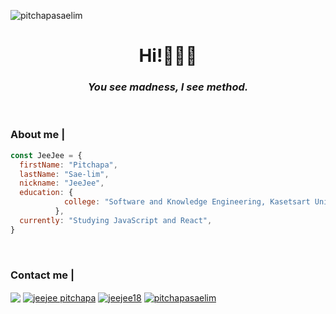 <p align="left"> <img src="https://komarev.com/ghpvc/?username=pitchapasaelim&label=Profile%20views&color=000000&style=flat" alt="pitchapasaelim" /> </p>
<h1 align="center">Hi!🙋🏻‍♀</h1>

*<h3 align="center">You see madness, I see method.</h3>*

<br>

<h3 align="left">About me |</h3>

```javascript
const JeeJee = {
  firstName: "Pitchapa",
  lastName: "Sae-lim",
  nickname: "JeeJee",
  education: {
            college: "Software and Knowledge Engineering, Kasetsart University",
          },
  currently: "Studying JavaScript and React",
}
```

<br>
<!-- <div align="center">
<p>&nbsp;<img align="center" width="450" src="https://github-readme-stats.vercel.app/api?username=pitchapasaelim&show_icons=true&theme=highcontrast&title_color=FFFFFF&text_color=FFFFFF&locale=en" width="361" alt="pitchapasaelim" />
<a href="https://github.com/anuraghazra/github-readme-stats">
    <img align="center" width="285" src="https://github-readme-stats.vercel.app/api/top-langs/?username=PitchapaSaelim&langs_count=10&show_icons=true&theme=highcontrast&title_color=FFFFFF&text_color=FFFFFF&locale=en&layout=compact" />
</a>
</div> -->

<h3 align="left">Contact me |</h3>
<p align="left">
<a href="mailto:%20pitchapa.saelim@gmail.com"><img align="center" src="https://img.shields.io/badge/Gmail-D14836?style=for-the-badge&logo=gmail&logoColor=white"/></a>
<a href="https://fb.com/jeejee.pitchapa" target="blank"><img align="center" src="https://img.shields.io/badge/Facebook-1877F2?style=for-the-badge&logo=facebook&logoColor=white" alt="jeejee pitchapa"/></a>
<a href="https://instagram.com/jeejee18" target="blank"><img align="center" src="https://img.shields.io/badge/Instagram-E4405F?style=for-the-badge&logo=instagram&logoColor=white" alt="jeejee18" /></a>
<a href="https://www.linkedin.com/in/pitchapa-sae-lim-482710223/" target="blank"><img align="center" src="https://img.shields.io/badge/LinkedIn-0077B5?style=for-the-badge&logo=linkedin&logoColor=white" alt="pitchapasaelim" /></a>
</p>
<br>

<!-- <div align="center">  -->

<!-- <p align="left"> -->

<!-- <a ><img src="https://github-readme-stats.vercel.app/api?username=PitchapaSaelim&show_icons=true&hide=&count_private=true&title_color=8B62BF&text_color=ffffff&icon_color=0891b2&bg_color=161B22&hide_border=true&show_icons=true"/></a> 
 -->
<!-- <a ><img src="https://github-readme-stats.vercel.app/api/top-langs/?username=PitchapaSaelim&langs_count=10&title_color=8B62BF&text_color=ffffff&icon_color=0891b2&bg_color=161B22&hide_border=true&locale=en&custom_title=Top%20%Languages" alt="Top Languages"/></a>  -->

<!-- </p> -->

<!-- </div> -->

